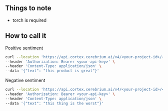 ## Things to note

- torch is required

## How to call it

Positive sentiment

```bash
curl --location 'https://api.cortex.cerebrium.ai/v4/<your-project-id>/<your-app-name>/predict' \
--header 'Authorization: Bearer <your-api-key>' \
--header 'Content-Type: application/json' \
--data '{"text": "this product is great"}'
```

Negative sentiment

```bash
curl --location 'https://api.cortex.cerebrium.ai/v4/<your-project-id>/<your-app-name>/predict' \
--header 'Authorization: Bearer <your-api-key>' \
--header 'Content-Type: application/json' \
--data '{"text": "this thing is the worst"}'
```